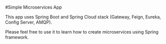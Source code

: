 #Simple Microservices App

This app uses Spring Boot and Spring Cloud stack (Gateway, Feign, Eureka, Config Server, AMQP).

Please feel free to use it to learn how to create microservices using Spring framework.